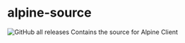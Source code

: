 # alpine-source
![GitHub all releases](https://img.shields.io/github/downloads/Alpine-Minecraft/alpine-source/total)
Contains the source for Alpine Client
